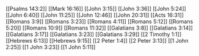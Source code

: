 [[Psalms 143:2]]
[[Mark 16:16]]
[[John 3:15]]
[[John 3:36]]
[[John 5:24]]
[[John 6:40]]
[[John 11:25]]
[[John 12:46]]
[[John 20:31]]
[[Acts 16:31]]
[[Romans 3:9]]
[[Romans 3:23]]
[[Romans 4:11]]
[[Romans 5:12]]
[[Romans 5:20]]
[[Romans 10:9]]
[[Romans 11:32]]
[[Galatians 3:8]]
[[Galatians 3:14]]
[[Galatians 3:17]]
[[Galatians 3:23]]
[[Galatians 3:29]]
[[2 Timothy 1:1]]
[[Hebrews 6:13]]
[[Hebrews 9:15]]
[[2 Peter 1:4]]
[[2 Peter 3:13]]
[[1 John 2:25]]
[[1 John 3:23]]
[[1 John 5:11]]
